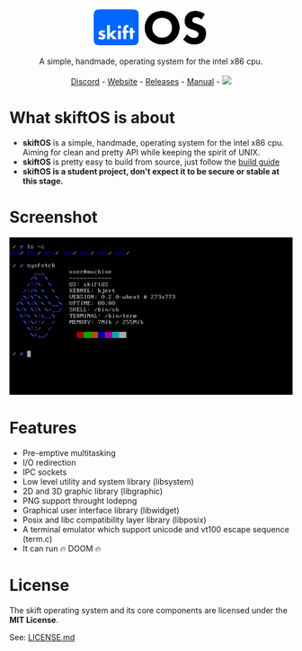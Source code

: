 <p align="center">
<br>
<br>
<img src="manual/assets/skift_dark.svg" height=64 />
<br>
<br>
A simple, handmade, operating system for the intel x86 cpu.
<br>
<br>
<a href="https://discord.gg/gamGsfg">Discord</a> -
<a href="https://skiftOS.github.io/">Website</a> -
<a href="https://github.com/skiftOS/skift/release">Releases</a> -
<a href="manual/readme.md">Manual</a> -
<a href="https://travis-ci.com/skiftOS/skift"><img src="https://travis-ci.com/skiftOS/skift.svg?branch=master" height=16 /></a>
</p>

# What skiftOS is about

 - **skiftOS** is a simple, handmade, operating system for the intel x86 cpu. Aiming for clean and pretty API while keeping the spirit of UNIX.
 - **skiftOS** is pretty easy to build from source, just follow the [build guide](manual/building.md)
 - **skiftOS is a student project, don't expect it to be secure or stable at this stage.**

# Screenshot

<p align="center">
<img src="manual/screenshots/2020-01-25.png" />
</p>


# Features
 - Pre-emptive multitasking
 - I/O redirection
 - IPC sockets
 - Low level utility and system library (libsystem)
 - 2D and 3D graphic library (libgraphic)
 - PNG support throught lodepng
 - Graphical user interface library (libwidget)
 - Posix and libc compatibility layer library (libposix)
 - A terminal emulator which support unicode and vt100 escape sequence (term.c)
 - It can run 🔥 DOOM 🔥

# License

The skift operating system and its core components are licensed under the **MIT License**.

See: [LICENSE.md](https://github.com/skiftOS/skift/blob/master/LICENSE.md)

